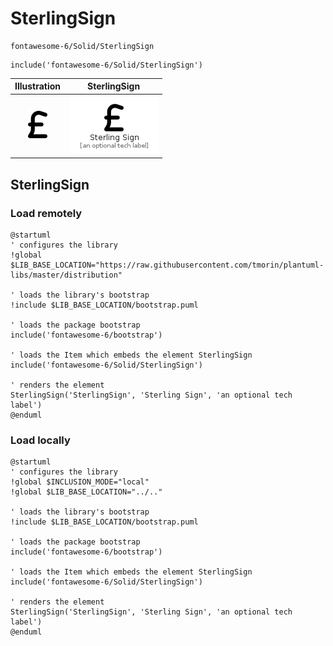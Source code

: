 # SterlingSign


```text
fontawesome-6/Solid/SterlingSign
```

```text
include('fontawesome-6/Solid/SterlingSign')
```



| Illustration | SterlingSign |
| :---: | :---: |
| ![illustration for Illustration](../../fontawesome-6/Solid/SterlingSign.png) | ![illustration for SterlingSign](../../fontawesome-6/Solid/SterlingSign.Local.png) |




## SterlingSign

### Load remotely
```plantuml
@startuml
' configures the library
!global $LIB_BASE_LOCATION="https://raw.githubusercontent.com/tmorin/plantuml-libs/master/distribution"

' loads the library's bootstrap
!include $LIB_BASE_LOCATION/bootstrap.puml

' loads the package bootstrap
include('fontawesome-6/bootstrap')

' loads the Item which embeds the element SterlingSign
include('fontawesome-6/Solid/SterlingSign')

' renders the element
SterlingSign('SterlingSign', 'Sterling Sign', 'an optional tech label')
@enduml
```

### Load locally
```plantuml
@startuml
' configures the library
!global $INCLUSION_MODE="local"
!global $LIB_BASE_LOCATION="../.."

' loads the library's bootstrap
!include $LIB_BASE_LOCATION/bootstrap.puml

' loads the package bootstrap
include('fontawesome-6/bootstrap')

' loads the Item which embeds the element SterlingSign
include('fontawesome-6/Solid/SterlingSign')

' renders the element
SterlingSign('SterlingSign', 'Sterling Sign', 'an optional tech label')
@enduml
```

